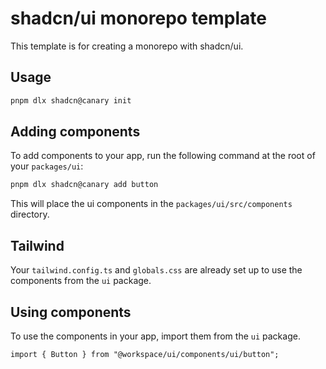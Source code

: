 # shadcn/ui monorepo template

This template is for creating a monorepo with shadcn/ui.

## Usage

```bash
pnpm dlx shadcn@canary init
```

## Adding components

To add components to your app, run the following command at the root of your `packages/ui`:

```bash
pnpm dlx shadcn@canary add button
```

This will place the ui components in the `packages/ui/src/components` directory.

## Tailwind

Your `tailwind.config.ts` and `globals.css` are already set up to use the components from the `ui` package.

## Using components

To use the components in your app, import them from the `ui` package.

```tsx
import { Button } from "@workspace/ui/components/ui/button";
```
